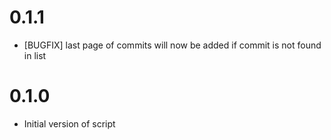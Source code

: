 # 0.1.1

- [BUGFIX] last page of commits will now be added if commit is not found in list

# 0.1.0

- Initial version of script
